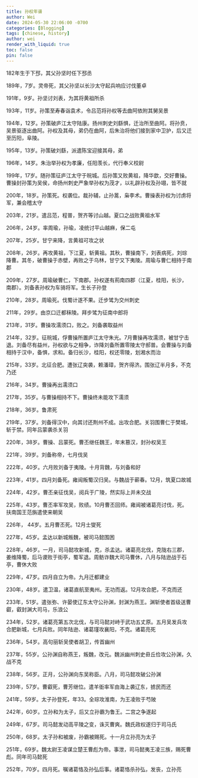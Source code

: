 ```yaml
---
title: 孙权年谱
author: Wei
date: 2024-05-30 22:06:00 -0700
categories: [Blogging]
tags: [chinese, history]
author: wei
render_with_liquid: true
toc: false
pin: false
---
```

182年生于下邳，其父孙坚时任下邳丞

189年，7岁。灵帝死，其父孙坚以长沙太守起兵响应讨伐董卓

191年，9岁。孙坚讨刘表，为其将黄祖所杀

193年，11岁。孙策至寿春诣袁术，令吕范将孙权等去曲阿依附其舅吴景

194年，12岁。孙策破庐江太守陆康。扬州刺史刘繇惧，迁治所至曲阿。将孙贲，吴景驱逐出曲阿。孙权及其母，弟仍在曲阿，后朱治将他们接到家中卫护，后又迁至历阳，阜陵。

195年，13岁。孙策破刘繇，派遣陈宝迎接其母，弟

196年，14岁。朱治举孙权为孝廉，任阳羡长，代行奉义校尉

199年，17岁。随孙策征庐江太守于皖城。后孙策又败黄祖，降华歆，交好曹操。曹操封孙策为吴侯，命扬州刺史严象举孙权为茂才，以礼辟孙权及孙翊，皆不就

200年，18岁。孙策死。权袭位。裁孙辅，止孙暠，枭李术。曹操表孙权为讨虏将军，兼会稽太守

203年，21岁。遣吕范，程普，贺齐等讨山越。夏口之战败黄祖水军

206年，24岁。率周瑜，孙瑜，凌统讨平山越麻，保二屯

207年，25岁。甘宁来降，言黄祖可攻之状

208年，26岁。再攻黄祖，下江夏，斩黄祖。其秋，曹操南下，刘表病死，刘琮降曹。其冬，破曹操于赤壁，再败之于乌林，甘宁又下夷陵。周瑜与曹仁相持于南郡

209年，27岁。周瑜破曹仁，下南郡。孙权遂有荊南四郡（江夏，桂阳，长沙，南郡）。刘备表孙权为车骑将军。生长子孙登

210年，28岁。周瑜死。伐蜀计遂不果。迁步骘为交州刺史

211年，29岁。由京口迁都秣陵。拜步骘为征南中郎将

213年，31岁。曹操攻濡须口，败之。刘备袭取益州

214年，32岁。征皖城，俘曹操所置庐江太守朱光。7月曹操再攻濡须，被甘宁击退。刘备尽有益州，孙权欲与之相争，诈降刘备所置零陵太守郝普。会曹操与刘备相持于汉中，备惧，求和。备归长沙，桂阳，权还零陵，划湘水而治

215年，33岁。北征合肥。遭张辽突袭，赖潘璋，贺齐得济。围张辽半月多，不克乃还

216年，34岁。曹操再出濡须口

217年，35岁。与曹操相持不下。曹操终未能攻下濡须

218年，36岁。鲁肃死

219年，37岁。刘备得汉中，向其讨还荆州不成。出攻合肥。关羽围曹仁于樊城，斩于禁。同年吕蒙袭杀关羽

220年，38岁。曹操、吕蒙死。曹丕继任魏王，年末篡汉，封孙权吴王

221年，39岁。刘备称帝，七月伐吴

222年，40岁。六月败刘备于夷陵。十月背魏，与刘备和好

223年，41岁。四月刘备死。雍闿叛蜀汉归吴。与魏战于蕲春。12月，筑夏口故城

224年，42岁。曹丕亲征伐吴，阅兵于广陵，然实际上并未交战

225年，43岁。曹丕率军攻吴，败绩。10月曹丕回师。雍闿被诸葛亮讨伐，死。扶南国王范旃遣使来朝吴

226年， 44岁。五月曹丕死。12月士燮死

227年，45岁。孟达以新城叛魏，被司马懿围困

228年，46岁。一月，司马懿攻新城，克，杀孟达。诸葛亮北伐，克陇右三郡，姜维降蜀，后马谡败于街亭，蜀军退。周鲂诈魏大司马曹休，八月与陆逊战于石亭，曹休大败

229年，47岁。四月自立为帝。九月迁都建业

230年，48岁。遣卫温，诸葛直航至夷州。无功而返。12月攻合肥，不克而还

233年，51岁。遣张弥、许晏使辽东太守公孙渊，封渊为燕王。渊斩使者首级送曹叡，叡封渊大司马，乐浪公

234年，52岁。诸葛亮第五次北伐，与司马懿对峙于武功五丈原。五月吴发兵攻合肥新城，七月兵败。同年陆逊、诸葛瑾攻襄阳，不克。诸葛亮死

236年，54岁。高句丽斩吴使者胡卫，传首幽州

237年，55岁。公孙渊自称燕王，叛魏，改元。魏派幽州刺史毌丘俭攻公孙渊，久战不克

238年，56岁。正月，公孙渊向东吴称臣。八月，司马懿攻破公孙渊

239年，57岁。曹叡死，曹芳继位。遣羊衜率军由海上袭辽东，掳民而还

241年，59岁。太子孙登死，年33。全琮攻淮南，为王凌败于芍陂

242年，60岁。立孙和为太子，后又立孙霸为鲁王。二宫之争遂起

249年，67岁。司马懿发动高平陵之变，诛灭曹爽。魏氏政权遂归于司马氏

250年，68岁。太子孙和被废，孙霸被赐死。十一月立孙亮为太子

251年，69岁。魏太尉王凌谋立楚王曹彪为帝。事泄，司马懿夷王凌三族，赐死曹彪。同年司马懿死

252年，70岁。四月死。嘱诸葛恪及孙弘后事。诸葛恪杀孙弘，发丧，立孙亮


